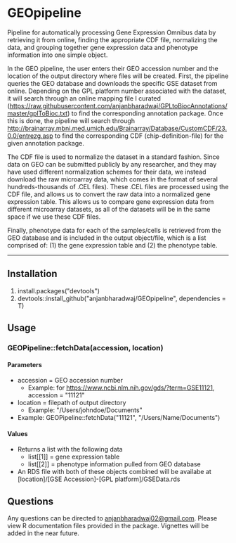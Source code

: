 # GEOpipeline
Pipeline for automatically processing Gene Expression Omnibus data by retrieving it from online, finding the appropriate CDF file, normalizing the data, and grouping together gene expression data and phenotype information into one simple object. 

In the GEO pipeline, the user enters their GEO accession number and the location of the output directory where files will be created. First, the pipeline queries the GEO database and downloads the specific GSE dataset from online. Depending on the GPL platform number associated with the dataset, it will search through an online mapping file I curated (https://raw.githubusercontent.com/anjanbharadwaj/GPLtoBiocAnnotations/master/gplToBioc.txt) to find the corresponding annotation package. Once this is done, the pipeline will search through http://brainarray.mbni.med.umich.edu/Brainarray/Database/CustomCDF/23.0.0/entrezg.asp to find the corresponding CDF (chip-definition-file) for the given annotation package. 

The CDF file is used to normalize the dataset in a standard fashion. Since data on GEO can be submitted publicly by any researcher, and they may have used different normalization schemes for their data, we instead download the raw microarray data, which comes in the format of several hundreds-thousands of .CEL files). These .CEL files are processed using the CDF file, and allows us to convert the raw data into a normalized gene expression table. This allows us to compare gene expression data from different microarray datasets, as all of the datasets will be in the same space if we use these CDF files.

Finally, phenotype data for each of the samples/cells is retrieved from the GEO database and is included in the output object/file, which is a list comprised of: (1) the gene expression table and (2) the phenotype table. 

------



## Installation

1. install.packages("devtools")
2. devtools::install_github("anjanbharadwaj/GEOpipeline", dependencies = T)


## Usage

### GEOPipeline::fetchData(accession, location)

#### Parameters

- accession = GEO accession number
  - Example: for https://www.ncbi.nlm.nih.gov/gds/?term=GSE11121, accession = "11121"
- location = filepath of output directory
  - Example: "/Users/johndoe/Documents"
- Example: GEOPipeline::fetchData("11121", "/Users/Name/Documents")

#### Values

- Returns a list with the following data
  - list[[1]] = gene expression table
  - list[[2]] = phenotype information pulled from GEO database
- An RDS file with both of these objects combined will be availabe at [location]/[GSE Accession]-[GPL platform]/GSEData.rds



## Questions

Any questions can be directed to anjanbharadwaj02@gmail.com. Please view R documentation files provided in the package. Vignettes will be added in the near future.

